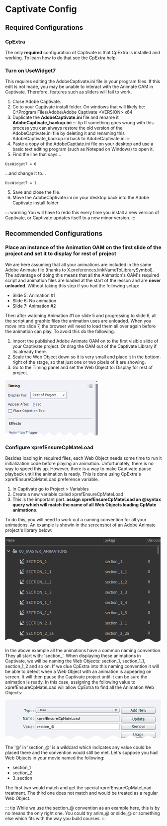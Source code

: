 # Captivate Config
## Required Configurations
### CpExtra
The only **required** configuration of Captivate is that CpExtra is installed and working. To learn how to do that see the CpExtra help.

### Turn on UseWidget7
This requires editing the AdobeCaptivate.ini file in your program files. If this edit is not made, you may be unable to interact with the Animate OAM in Captivate. Therefore, features such as sliders will fail to work.
1. Close Adobe Captivate.
1. Go to your Captivate install folder. On windows that will likely be: C:\Program Files\Adobe\Adobe Captivate \<VERSION\> x64
2. Duplicate the **AdobeCaptivate.ini** file and rename it **AdobeCaptivate_backup.ini**
::: tip
If something goes wrong with this process you can always restore the old version of the AdobeCaptivate.ini file by deleting it and renaming this AdobeCaptivate_backup.ini back to AdobeCaptivate.ini
:::
3. Paste a copy of the AdobeCaptiate.ini file on your desktop and use a basic text editing program (such as Notepad on Windows) to open it.
4. Find the line that says...
```
UseWidget7 = 0
```
...and change it to...
```
UseWidget7 = 1
```
5. Save and close the file.
6. Move the AdobeCaptivate.ini on your desktop back into the Adobe Captivate install folder

::: warning
You will have to redo this every time you install a new version of Captivate, or Captivate updates itself to a new minor version.
:::

## Recommended Configurations
### Place an instance of the Animation OAM on the first slide of the project and set it to display for rest of project
We are here assuming that all your animations are included in the same Adobe Animate file (thanks to X.preferences.linkNameToLibrarySymbol).
The advantage of doing this means that all the Animation's OAM's required script and animation files are loaded at the start of the lesson and are **never unloaded**.
Without taking this step if you had the following setup:

- Slide 5: Animation #1
- Slide 6: No animation
- Slide 7: Animation #2
 
 Then after watching Animation #1 on slide 5 and progressing to slide 6, all the script and graphic files the animation uses are unloaded. When you move into slide 7, the browser will need to load them all over again before the animation can play.
 To avoid this do the following.

1. Import the published Adobe Animate OAM on to the first visible slide of your Captivate project. Or drag the OAM out of the Captivate Library if its already there.
2. Scale the Web Object down so it is very small and place it in the bottom-right of the stage, so that just one or two pixels of it are showing.
3. Go to the Timing panel and set the Web Object to: Display for rest of project.

![Display For Rest Of Project option inside of Captivate](./img/cp-config_display-for-project.png)

### Configure xprefEnsureCpMateLoad
Besides loading in required files, each Web Object needs some time to run it initialization code before playing an animation. Unfortunately, there is no way to speed this up. However, there is a way to make Captivate pause playback until the animation is ready.
This is done using CpExtra's xprefEnsureCpMateLoad preference variable.
1. In Captivate go to Project > Variables
2. Create a new variable called xprefEnsureCpMateLoad
3. This is the important part. **assign xprefEnsureCpMateLoad an @syntax query which will match the name of all Web Objects loading CpMate animations.** 

To do this, you will need to work out a naming convention for all your animations. An example is showin in the screenshot of an Adobe Animate project's library below:

![Screenshot of Adobe Animate library with multiple animations, all of whose linkage name starts with 'section'](./img/cp-config_naming-convention.png)

In the above example all the animations have a common naming convention. They all start with: 'section\_'. When displaying these animations in Captivate, we will be naming the Web Objects: section\_1, section\_1\_1, section\_1\_2 and so on. If we clue CpExtra into this naming convention it will be able to detect when a Web Object with an animation is appearing on screen. It will then pause the Captivate project until it can be sure the animation is ready.
In this case, assigning the following value to xprefEnsureCpMateLoad will allow CpExtra to find all the Animation Web Objects:

![Assigning section\_@ to xprefEnsureCpMateLoad](./img/cp-config_pref-variable-value.png)

The '@' in 'section\_@' is a wildcard which indicates any value could be placed there and the convention would still be met.
Let's suppose you had Web Objects in your movie named the following:

- section\_1
- section\_2
- 3\_section

The first two would match and get the special xprefEnsureCpMateLoad treatment. The third one does not match and would be treated as a regular Web Object.

::: tip
While we use the section\_@ convention as an example here, this is by no means the only right one. You could try anim\_@ or slide\_@ or something else which fits with the way you build courses.
:::


